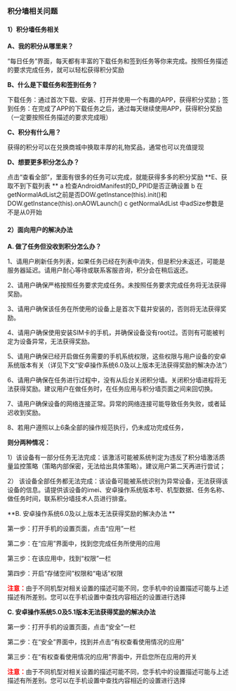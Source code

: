 ### 积分墙相关问题
#### 1）积分墙任务相关
**A、我的积分从哪里来？** 
“每日任务”界面，每天都有丰富的下载任务和签到任务等你来完成。按照任务描述的要求完成任务，就可以轻松获得积分奖励

**B、什么是下载任务和签到任务？**
下载任务：通过首次下载、安装、打开并使用一个有趣的APP，获得积分奖励；签到任务：在完成了APP的下载任务之后，通过每天继续使用APP，获得积分奖励（一定要按照任务描述的要求完成哦）
**C、积分有什么用？**
获得的积分可以在兑换商城中换取丰厚的礼物奖品，通常也可以充值提现

**D、想要更多积分怎么办？**
点击“查看全部”，里面有很多的任务可以完成，就能获得多多的积分奖励
**E、获取不到下载列表 **
a 检查AndroidManifest的D_PPID是否正确设置
b 在getNormalAdList之前是否DOW.getInstance(this).init()和 DOW.getInstance(this).onAOWLaunch()
c getNormalAdList 中adSize参数是不是从0开始
#### 2）面向用户的解决办法
**A. 做了任务但没收到积分怎么办？**
1、请用户刷新任务列表，如果任务已经在列表中消失，但是积分未返还，可能是服务器延迟。请用户耐心等待或联系客服咨询，积分会在稍后返还。
2、请用户确保严格按照任务要求完成任务。未按照任务要求完成任务将无法获得奖励。
3、请用户确保该任务在所使用的设备上是首次下载并安装的，否则将无法获得奖励。
4、请用户确保使用安装SIM卡的手机，并确保设备没有root过。否则有可能被判定为设备异常，无法获得奖励。
5、请用户确保已经开启做任务需要的手机系统权限，这些权限与用户设备的安卓系统版本有关（详见下文“安卓操作系统6.0及以上版本无法获得奖励的解决办法”）
6、请用户确保在任务进行过程中，没有从后台关闭积分墙。关闭积分墙进程将无法获得奖励。建议用户在做任务时，在任务应用与积分墙页面之间来回切换。
7、请用户确保设备的网络连接正常。异常的网络连接可能导致任务失败，或者延迟收到奖励。
8、若用户遵照以上6条全部的操作规范执行，仍未成功完成任务，
**则分两种情况：**
1）该设备有一部分任务无法完成：该激活可能被系统判定为违反了积分墙激活质量监控策略（策略内部保密，无法给出具体策略）。建议用户第二天再进行尝试；
2） 该设备全部任务都无法完成：该设备可能被系统识别为异常设备，无法获得该设备的信息。请提供该设备的imei、安卓操作系统版本号、机型数据、任务名称、做任务时间，联系积分墙技术人员进行排查。

**B. 安卓操作系统6.0及以上版本无法获得奖励的解决办法 **

第一步：打开手机的设置页面，点击“应用”一栏         
第二步：在“应用”界面中，找到您完成任务所使用的应用
第三步：在该应用中，找到“权限”一栏

第四步：开启“存储空间”权限和“电话”权限

<b style='color:red'>注意：</b>由于不同机型对相关设置的描述可能不同，您手机中的设置描述可能与上述描述有所差别。您可以在手机设置中查找内容相近的设置进行选择

<b>C. 安卓操作系统5.0及5.1版本无法获得奖励的解决办法</b>
第一步：打开手机的设置页面，点击“安全”一栏

第二步：在“安全”界面中，找到并点击“有权查看使用情况的应用”

第三步：在“有权查看使用情况的应用”界面中，开启您所在应用的开关

<b style='color:red'>注意：</b>由于不同机型对相关设置的描述可能不同，您手机中的设置描述可能与上述描述有所差别。您可以在手机设置中查找内容相近的设置进行选择
  